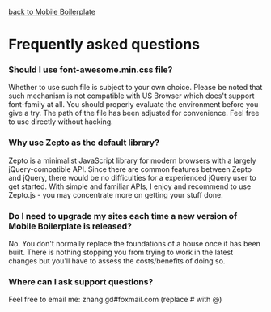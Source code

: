 [back to Mobile Boilerplate](https://github.com/inkless/mobile-boilerplate#documentation) 

# Frequently asked questions

### Should I use font-awesome.min.css file?

Whether to use such file is subject to your own choice. Please be noted that 
such mechanism is not compatible with US Browser which does't support font-family 
at all. You should properly evaluate the environment before you give a try. The 
path of the file has been adjusted for convenience. Feel free to use directly 
without hacking.

### Why use Zepto as the default library?

Zepto is a minimalist JavaScript library for modern browsers with a largely 
jQuery-compatible API. Since there are common features between Zepto and 
jQuery, there would be no difficulties for a experienced jQuery user to get 
started. With simple and familiar APIs, I enjoy and recommend to use Zepto.js - 
you may concentrate more on getting your stuff done.

### Do I need to upgrade my sites each time a new version of Mobile Boilerplate is released?

No. You don't normally replace the foundations of a house once it has been
built. There is nothing stopping you from trying to work in the latest changes
but you'll have to assess the costs/benefits of doing so.

### Where can I ask support questions?

Feel free to email me: zhang.gd#foxmail.com (replace # with @)
